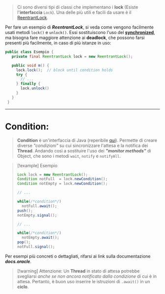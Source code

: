 > Ci sono diversi tipi di classi che implementano i **lock** (Esiste l'**interfaccia** `Lock`). Una delle più utili e facili da usare è il [ReentrantLock](https://docs.oracle.com/javase%2F7%2Fdocs%2Fapi%2F%2F/java/util/concurrent/locks/ReentrantLock.html). 

Per fare un esempio di ***ReentrantLock***, si veda come vengono facilmente usati metodi `lock()` e `unlock()`. Essi sostituiscono l'uso del **[synchronized](Synchronized.md)**, ma bisogna fare maggiore attenzione ai **deadlock**, che possono farsi presenti più facilmente, in caso di più istanze in uso:
``` java
public class Esempio {
   private final ReentrantLock lock = new ReentrantLock();

   public void m() {
     lock.lock();  // block until condition holds
     try {
       // ... 
     } finally {
       lock.unlock()
     }
   }
 }
```

---
# Condition:
> **Condition** è un'interfaccia di Java (reperibile [qui](https://docs.oracle.com/javase%2F7%2Fdocs%2Fapi%2F%2F/java/util/concurrent/locks/Condition.html)). Permette di creare diverse *"condizioni"* su cui sincronizzare l'attesa e la notifica dei **Thread**. Andando così a sostituire l'uso dei ***"monitor methods"*** di Object, che sono i metodi `wait`, `notify` e `notifyAll`.

> [!example] Esempio
> ``` java
> Lock lock = new ReentrantLock();
> Condition notFull  = lock.newCondition();
> Condition notEmpty = lock.newCondition();
> 
> // ...
> 
> while(/*condition*/)
> 	notFull.await();
> push();
> notEmpty.signal();
> 
> // ...
> 
> while(/*condition*/)
> 	notEmpty.await();
> pop();
> notFull.signal();
> ```

Per esempi più concreti o dettagliati, rifarsi ai link sulla documentazione ***docs.oracle***.

> [!warning] Attenzione:
> Un **Thread** in stato di attesa potrebbe svegliarsi *anche se non ancora notificato dalla condizione* di cui è in attesa. Pertanto, è buon uso inserire le istruzioni di `.await()` in un **ciclo**.
